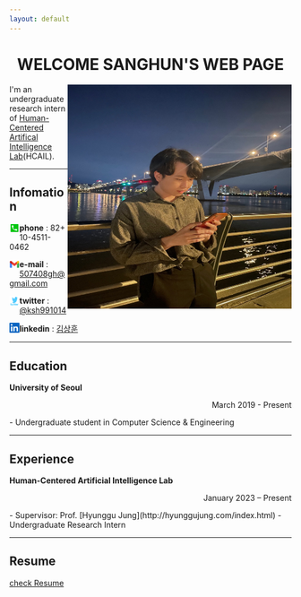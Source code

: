 ```yaml
---
layout: default
---
```


<h1 align = "center"> WELCOME SANGHUN'S WEB PAGE </h1>

<img src="profile.jpg" height="400px" width="400px" align="right"> 


I'm an undergraduate research intern of [Human-Centered Artifical Intelligence Lab](https://hcail.uos.ac.kr/)(HCAIL). 

---
## Infomation

<img src="phone_number.webp" style="float: left; width:18px; height:18px;"> <strong>phone</strong> : 82+ 10-4511-0462  

<img src="gmail.png" style="float: left; width:18px; height:18px;"> <strong>e-mail</strong> : 507408gh@gmail.com  

<img src="twitter.png" style="float: left; width:18px; height:18px;"> <strong>twitter</strong> : [@ksh991014](https://twitter.com/ksh991014)  

<img src="linkedln.png" style="float: left; width:18px; height:18px;"> <strong>linkedin</strong> : [김상훈](https://www.linkedin.com/in/%EC%83%81%ED%9B%88-%EA%B9%80-9006bb260/)  

---
## Education

**University of Seoul**
<p align="right">March 2019 - Present</p>  
- Undergraduate student in Computer Science & Engineering  

---
## Experience

**Human-Centered Artificial Intelligence Lab**
<p align="right">January 2023 – Present </p>  
- Supervisor: Prof. [Hyunggu Jung](http://hyunggujung.com/index.html)  
- Undergraduate Research Intern

---
## Resume

[check Resume](resume_SanghunKim.pdf)
